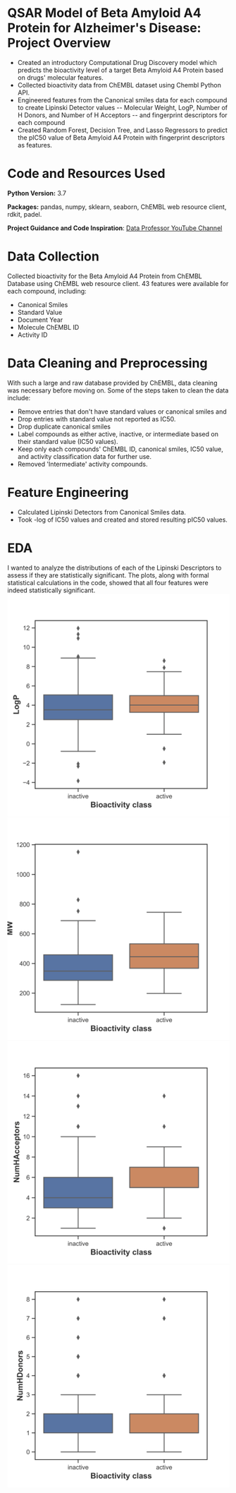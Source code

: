 # QSAR Model of Beta Amyloid A4 Protein for Alzheimer's Disease: Project Overview
* Created an introductory Computational Drug Discovery model which predicts the bioactivity level of a target Beta Amyloid A4 Protein based on drugs' molecular features.
* Collected bioactivity data from ChEMBL dataset using Chembl Python API.
* Engineered features from the Canonical smiles data for each compound to create Lipinski Detector values -- Molecular Weight, LogP, Number of H Donors, and Number of H Acceptors -- and fingerprint descriptors for each compound
* Created Random Forest, Decision Tree, and Lasso Regressors to predict the pIC50 value of Beta Amyloid A4 Protein with fingerprint descriptors as features. 


# Code and Resources Used
**Python Version:** 3.7

**Packages:** pandas, numpy, sklearn, seaborn, ChEMBL web resource client, rdkit, padel. 

**Project Guidance and Code Inspiration**: [Data Professor YouTube Channel](https://www.youtube.com/channel/UCV8e2g4IWQqK71bbzGDEI4Q)


# Data Collection
Collected bioactivity for the Beta Amyloid A4 Protein from ChEMBL Database using ChEMBL web resource client. 43 features were available for each compound, including: 
* Canonical Smiles
* Standard Value
* Document Year
* Molecule ChEMBL ID
* Activity ID


# Data Cleaning and Preprocessing
With such a large and raw database provided by ChEMBL, data cleaning was necessary before moving on. Some of the steps taken to clean the data include: 
* Remove entries that don't have standard values or canonical smiles and 
* Drop entries with standard value not reported as IC50. 
* Drop duplicate canonical smiles 
* Label compounds as either active, inactive, or intermediate based on their standard value (IC50 values). 
* Keep only each compounds' ChEMBL ID, canonical smiles, IC50 value, and activity classification data for further use. 
* Removed 'Intermediate' activity compounds. 


# Feature Engineering
* Calculated Lipinski Detectors from Canonical Smiles data. 
* Took -log of IC50 values and created and stored resulting pIC50 values. 

# EDA
I wanted to analyze the distributions of each of the Lipinski Descriptors to assess if they are statistically significant. The plots, along with formal statistical calculations in the code, showed that all four features were indeed statistically significant. 
![alt text](https://github.com/aditjain125/Comp-Drug-Discovery-Proj/blob/main/PNG%20Images/plot_LogP-1.png)
![alt text](https://github.com/aditjain125/Comp-Drug-Discovery-Proj/blob/main/PNG%20Images/plot_MW-1.png)
![alt text](https://github.com/aditjain125/Comp-Drug-Discovery-Proj/blob/main/PNG%20Images/plot_NumHAcceptors-1.png)
![alt text](https://github.com/aditjain125/Comp-Drug-Discovery-Proj/blob/main/PNG%20Images/plot_NumHDonors-1.png)
